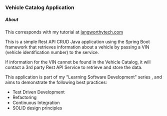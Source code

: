 ### Vehicle Catalog Application

##### About
This corresponds with my tutorial at [langworthytech.com](https://langworthytech.com/blog/category/building-vehicle-catalog/)

This is a simple Rest API CRUD Java application using the Spring Boot framework that retrieves 
information about a vehicle by passing a VIN (vehicle identification number) to the service.
 
If information for the VIN cannot be found in the Vehicle Catalog, it will contact a 3rd party Rest API Service
to retrieve and store the data.

This application is part of my "Learning Software Development" series , and aims to demonstrate the following 
best practices:
* Test Driven Development
* Refactoring
* Continuous Integration
* SOLID design principles

